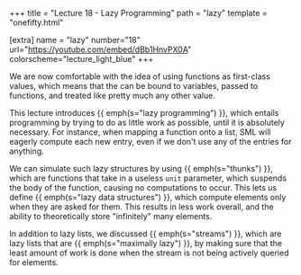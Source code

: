 +++
title = "Lecture 18 - Lazy Programming"
path = "lazy"
template = "onefifty.html"

[extra]
name = "lazy"
number="18"
url="https://youtube.com/embed/dBb1HnvPX0A"
colorscheme="lecture_light_blue"
+++

We are now comfortable with the idea of using functions as first-class values,
which means that the can be bound to variables, passed to functions, and treated
like pretty much any other value.

This lecture introduces {{ emph(s="lazy programming") }}, which entails
programming by trying to do as little work as possible, until it is absolutely
necessary. For instance, when mapping a function onto a list, SML will eagerly
compute each new entry, even if we don't use any of the entries for anything.

We can simulate such lazy structures by using {{ emph(s="thunks") }}, which
are functions that take in a useless `unit` parameter, which suspends the
body of the function, causing no computations to occur. This lets us define
{{ emph(s="lazy data structures") }}, which compute elements only when they
are asked for them. This results in less work overall, and the ability to
theoretically store "infinitely" many elements.

In addition to lazy lists, we discussed {{ emph(s="streams") }}, which are
lazy lists that are {{ emph(s="maximally lazy") }}, by making sure that
the least amount of work is done when the stream is not being actively
queried for elements.